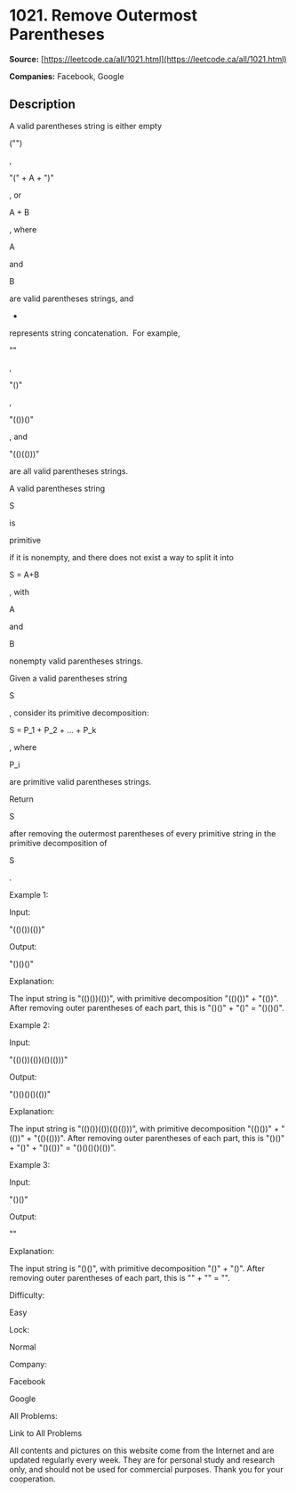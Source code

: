 # 1021. Remove Outermost Parentheses

**Source:** [https://leetcode.ca/all/1021.html](https://leetcode.ca/all/1021.html)

**Companies:** Facebook, Google

## Description

A valid parentheses string is either empty

("")

,

"(" +
        A + ")"

, or

A + B

, where

A

and

B

are
        valid parentheses strings, and

+

represents string concatenation.  For
        example,

""

,

"()"

,

"(())()"

, and

"(()(()))"

are all valid
        parentheses strings.

A valid parentheses string

S

is

primitive

if it is nonempty,
        and there does not exist a way to split it into

S = A+B

, with

A

and

B

nonempty valid parentheses strings.

Given a valid parentheses string

S

, consider its primitive decomposition:

S
        = P_1 + P_2 + ... + P_k

, where

P_i

are primitive valid parentheses
        strings.

Return

S

after removing the outermost parentheses of every primitive string in
        the primitive decomposition of

S

.

Example 1:

Input:

"(()())(())"

Output:

"()()()"

Explanation:

The input string is "(()())(())", with primitive decomposition "(()())" + "(())".
After removing outer parentheses of each part, this is "()()" + "()" = "()()()".

Example 2:

Input:

"(()())(())(()(()))"

Output:

"()()()()(())"

Explanation:

The input string is "(()())(())(()(()))", with primitive decomposition "(()())" + "(())" + "(()(()))".
After removing outer parentheses of each part, this is "()()" + "()" + "()(())" = "()()()()(())".

Example 3:

Input:

"()()"

Output:

""

Explanation:

The input string is "()()", with primitive decomposition "()" + "()".
After removing outer parentheses of each part, this is "" + "" = "".

Difficulty:

Easy

Lock:

Normal

Company:

Facebook

Google

All Problems:

Link to All Problems

All contents and pictures on this website come from the Internet and are updated regularly every week. They are for personal study and research only, and should not be used for commercial purposes. Thank you for your cooperation.

